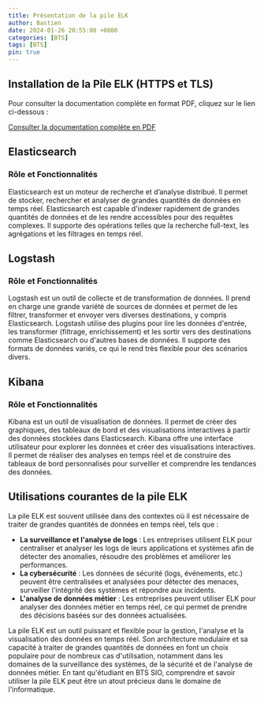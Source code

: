 ```yaml
---
title: Présentation de la pile ELK
author: Bastien
date: 2024-01-26 20:55:00 +0800
categories: [BTS]
tags: [BTS]
pin: true
--- 
```

## Installation de la Pile ELK (HTTPS et TLS)

Pour consulter la documentation complète en format PDF, cliquez sur le lien ci-dessous :

[Consulter la documentation complète en PDF](https://storage.googleapis.com/cv_bastien_houry/Installation_ELK_HTTPS.pdf)
## Elasticsearch

### Rôle et Fonctionnalités
Elasticsearch est un moteur de recherche et d’analyse distribué. Il permet de stocker, rechercher et analyser de grandes quantités de données en temps réel. Elasticsearch est capable d'indexer rapidement de grandes quantités de données et de les rendre accessibles pour des requêtes complexes. Il supporte des opérations telles que la recherche full-text, les agrégations et les filtrages en temps réel.

## Logstash

### Rôle et Fonctionnalités
Logstash est un outil de collecte et de transformation de données. Il prend en charge une grande variété de sources de données et permet de les filtrer, transformer et envoyer vers diverses destinations, y compris Elasticsearch. Logstash utilise des plugins pour lire les données d'entrée, les transformer (filtrage, enrichissement) et les sortir vers des destinations comme Elasticsearch ou d'autres bases de données. Il supporte des formats de données variés, ce qui le rend très flexible pour des scénarios divers.

## Kibana

### Rôle et Fonctionnalités
Kibana est un outil de visualisation de données. Il permet de créer des graphiques, des tableaux de bord et des visualisations interactives à partir des données stockées dans Elasticsearch. Kibana offre une interface utilisateur pour explorer les données et créer des visualisations interactives. Il permet de réaliser des analyses en temps réel et de construire des tableaux de bord personnalisés pour surveiller et comprendre les tendances des données.

## Utilisations courantes de la pile ELK

La pile ELK est souvent utilisée dans des contextes où il est nécessaire de traiter de grandes quantités de données en temps réel, tels que :

- **La surveillance et l'analyse de logs** : Les entreprises utilisent ELK pour centraliser et analyser les logs de leurs applications et systèmes afin de détecter des anomalies, résoudre des problèmes et améliorer les performances.
- **La cybersécurité** : Les données de sécurité (logs, événements, etc.) peuvent être centralisées et analysées pour détecter des menaces, surveiller l'intégrité des systèmes et répondre aux incidents.
- **L'analyse de données métier** : Les entreprises peuvent utiliser ELK pour analyser des données métier en temps réel, ce qui permet de prendre des décisions basées sur des données actualisées.

La pile ELK est un outil puissant et flexible pour la gestion, l'analyse et la visualisation des données en temps réel. Son architecture modulaire et sa capacité à traiter de grandes quantités de données en font un choix populaire pour de nombreux cas d'utilisation, notamment dans les domaines de la surveillance des systèmes, de la sécurité et de l'analyse de données métier. En tant qu'étudiant en BTS SIO, comprendre et savoir utiliser la pile ELK peut être un atout précieux dans le domaine de l'informatique.
